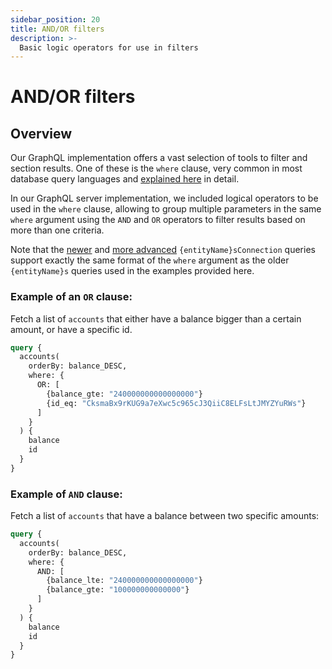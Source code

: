 ```yaml
---
sidebar_position: 20
title: AND/OR filters
description: >-
  Basic logic operators for use in filters
---
```


# AND/OR filters

## Overview

Our GraphQL implementation offers a vast selection of tools to filter and section results. One of these is the `where` clause, very common in most database query languages and [explained here](/firesquid/query-squid/queries/#filter-query-results--search-queries) in detail.

In our GraphQL server implementation, we included logical operators to be used in the `where` clause, allowing to group multiple parameters in the same `where` argument using the `AND` and `OR` operators to filter results based on more than one criteria.

Note that the [newer](/firesquid/graphql-api/overview/#supported-queries) and [more advanced](/query-squid/paginate-query-results) `{entityName}sConnection` queries support exactly the same format of the `where` argument as the older `{entityName}s` queries used in the examples provided here.

### Example of an `OR` clause:

Fetch a list of `accounts` that either have a balance bigger than a certain amount, or have a specific id.

```graphql
query {
  accounts(
    orderBy: balance_DESC, 
    where: {
      OR: [
        {balance_gte: "240000000000000000"}
        {id_eq: "CksmaBx9rKUG9a7eXwc5c965cJ3QiiC8ELFsLtJMYZYuRWs"}
      ]
    }
  ) {
    balance
    id
  }
}

```

### Example of `AND` clause:

Fetch a list of `accounts` that have a balance between two specific amounts:

```graphql
query {
  accounts(
    orderBy: balance_DESC, 
    where: {
      AND: [
        {balance_lte: "240000000000000000"}
        {balance_gte: "100000000000000"}
      ]
    }
  ) {
    balance
    id
  }
}

```
